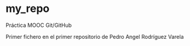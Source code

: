 # my_repo
Práctica MOOC Git/GitHub

Primer fichero en el primer repositorio de Pedro Angel Rodríguez Varela
